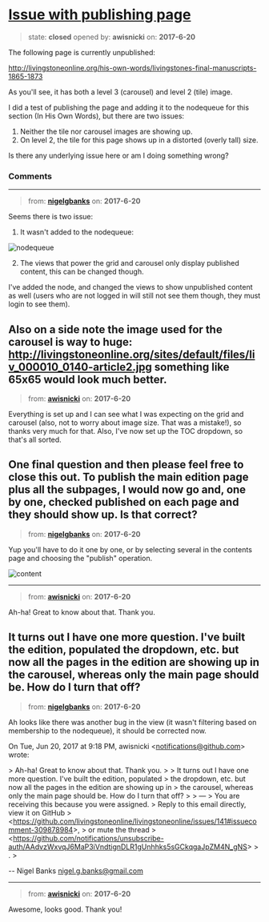 # [Issue with publishing page](https://github.com/livingstoneonline/livingstoneonline/issues/141)

> state: **closed** opened by: **awisnicki** on: **2017-6-20**

The following page is currently unpublished:

http://livingstoneonline.org/his-own-words/livingstones-final-manuscripts-1865-1873

As you&#x27;ll see, it has both a level 3 (carousel) and level 2 (tile) image.

I did a test of publishing the page and adding it to the nodequeue for this section (In His Own Words), but there are two issues:

1. Neither the tile nor carousel images are showing up.
2. On level 2, the tile for this page shows up in a distorted (overly tall) size.

Is there any underlying issue here or am I doing something wrong?

### Comments

---
> from: [**nigelgbanks**](https://github.com/livingstoneonline/livingstoneonline/issues/141#issuecomment-309756939) on: **2017-6-20**

Seems there is two issue:

1. It wasn&#x27;t added to the nodequeue:

![nodequeue](https://user-images.githubusercontent.com/487373/27333107-a50c2d12-55bc-11e7-9578-b393565220c1.png)

2. The views that power the grid and carousel only display published content, this can be changed though.

I&#x27;ve added the node, and changed the views to show unpublished content as well (users who are not logged in will still not see them though, they must login to see them).

Also on a side note the image used for the carousel is way to huge: http://livingstoneonline.org/sites/default/files/liv_000010_0140-article2.jpg something like 65x65 would look much better.
---
> from: [**awisnicki**](https://github.com/livingstoneonline/livingstoneonline/issues/141#issuecomment-309856323) on: **2017-6-20**

Everything is set up and I can see what I was expecting on the grid and carousel (also, not to worry about image size. That was a mistake!), so thanks very much for that. Also, I&#x27;ve now set up the TOC dropdown, so that&#x27;s all sorted. 

One final question and then please feel free to close this out. To publish the main edition page plus all the subpages, I would now go and, one by one, checked published on each page and they should show up. Is that correct?
---
> from: [**nigelgbanks**](https://github.com/livingstoneonline/livingstoneonline/issues/141#issuecomment-309861525) on: **2017-6-20**

Yup you&#x27;ll have to do it one by one, or by selecting several in the contents page and choosing the &quot;publish&quot; operation.

![content](https://user-images.githubusercontent.com/487373/27351708-29e86990-55f6-11e7-8df0-07de96d73d46.png)


---
> from: [**awisnicki**](https://github.com/livingstoneonline/livingstoneonline/issues/141#issuecomment-309878984) on: **2017-6-20**

Ah-ha! Great to know about that. Thank you.

It turns out I have one more question. I&#x27;ve built the edition, populated the dropdown, etc. but now all the pages in the edition are showing up in the carousel, whereas only the main page should be. How do I turn that off?
---
> from: [**nigelgbanks**](https://github.com/livingstoneonline/livingstoneonline/issues/141#issuecomment-309886430) on: **2017-6-20**

Ah looks like there was another bug in the view (it wasn&#x27;t filtering based
on membership to the nodequeue), it should be corrected now.

On Tue, Jun 20, 2017 at 9:18 PM, awisnicki &lt;notifications@github.com&gt; wrote:

&gt; Ah-ha! Great to know about that. Thank you.
&gt;
&gt; It turns out I have one more question. I&#x27;ve built the edition, populated
&gt; the dropdown, etc. but now all the pages in the edition are showing up in
&gt; the carousel, whereas only the main page should be. How do I turn that off?
&gt;
&gt; —
&gt; You are receiving this because you were assigned.
&gt; Reply to this email directly, view it on GitHub
&gt; &lt;https://github.com/livingstoneonline/livingstoneonline/issues/141#issuecomment-309878984&gt;,
&gt; or mute the thread
&gt; &lt;https://github.com/notifications/unsubscribe-auth/AAdvzWxvqJ6MaP3iVndtignDLR1gUnhhks5sGCkqgaJpZM4N_gNS&gt;
&gt; .
&gt;



-- 
Nigel Banks
nigel.g.banks@gmail.com

---
> from: [**awisnicki**](https://github.com/livingstoneonline/livingstoneonline/issues/141#issuecomment-309894497) on: **2017-6-20**

Awesome, looks good. Thank you!
